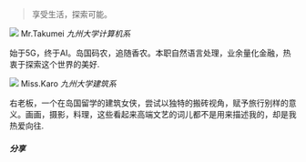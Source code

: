 > 享受生活，探索可能。
<body onselectstart="return false"></body>

<script language="JavaScript" >
<!--
if (window.Event)
document.captureEvents(Event.MOUSEUP);
function nocontextmenu()
{
event.cancelBubble = true
event.returnValue = false;
return false;
}
function norightclick(e)
{if (window.Event)
{
if (e.which == 2 || e.which == 3)
return false;
}
else
if (event.button == 2 || event.button == 3)
{
event.cancelBubble = true
event.returnValue = false;
return false;
}
}
document.oncontextmenu = nocontextmenu; // for IE5+
document.onmousedown = norightclick; // for all others
-->
</script>

![](../../../img/zemingd.jpg) 
Mr.Takumei  *九州大学计算机系*

始于5G，终于AI。岛国码农，追随香农。本职自然语言处理，业余量化金融，热衷于探索这个世界的美好.

![](../../../img/jialu.jpg)
Miss.Karo  *九州大学建筑系* 

右老板，一个在岛国留学的建筑女侠，尝试以独特的搬砖视角，赋予旅行别样的意义。画画，摄影，料理，这些看起来高端文艺的词儿都不是用来描述我的，却是我热爱向往. 


##### 分享

